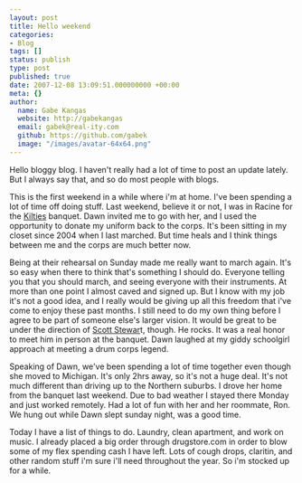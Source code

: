 ```yaml
---
layout: post
title: Hello weekend
categories:
- Blog
tags: []
status: publish
type: post
published: true
date: 2007-12-08 13:09:51.000000000 +00:00
meta: {}
author:
  name: Gabe Kangas
  website: http://gabekangas
  email: gabek@real-ity.com
  github: https://github.com/gabek
  image: "/images/avatar-64x64.png"
---
```

Hello bloggy blog. I haven\'t really had a lot of time to post an update lately. But I always say that, and so do most people with blogs.

This is the first weekend in a while where i\'m at home. I\'ve been spending a lot of time off doing stuff. Last weekend, believe it or not, I was in Racine for the [Kilties](http://en.wikipedia.org/wiki/Kilties_Drum_and_Bugle_Corps) banquet. Dawn invited me to go with her, and I used the opportunity to donate my uniform back to the corps. It\'s been sitting in my closet since 2004 when I last marched. But time heals and I think things between me and the corps are much better now.

Being at their rehearsal on Sunday made me really want to march again.  It\'s so easy when there to think that\'s something I should do.  Everyone telling you that you should march, and seeing everyone with their instruments. At more than one point I almost caved and signed up.  But I know with my job it\'s not a good idea, and I really would be giving up all this freedom that i\'ve come to enjoy these past months. I still need to do my own thing before I agree to be part of someone else\'s larger vision. It would be great to be under the direction of [Scott Stewar](http://www.dci.org/about/fame/view_member.cfm?member_id=4c7886bb-c538-4e5c-84b5-199290382247)t, though. He rocks. It was a real honor to meet him in person at the banquet. Dawn
laughed at my giddy schoolgirl approach at meeting a drum corps legend.

Speaking of Dawn, we\'ve been spending a lot of time together even though she moved to Michigan. It\'s only 2hrs away, so it\'s not a huge deal. It\'s not much different than driving up to the Northern suburbs.  I drove her home from the banquet last weekend. Due to bad weather I stayed there Monday and just worked remotely. Had a lot of fun with her and her roommate, Ron. We hung out while Dawn slept sunday night, was a good time.

Today I have a list of things to do. Laundry, clean apartment, and work on music. I already placed a big order through drugstore.com in order to blow some of my flex spending cash I have left. Lots of cough drops, claritin, and other random stuff i\'m sure i\'ll need throughout the year. So i\'m stocked up for a while.
